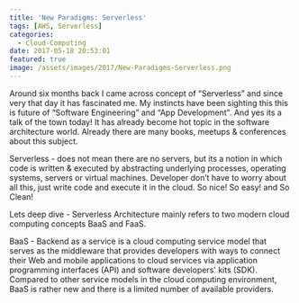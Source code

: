 ```yaml
---
title: 'New Paradigms: Serverless'
tags: [AWS, Serverless]
categories:
  - Cloud-Computing
date: 2017-05-18 20:53:01
featured: true
image: /assets/images/2017/New-Paradigms-Serverless.png
---
```

Around six months back I came across concept of “Serverless” and since very that day it has fascinated me. My instincts have been sighting this this is future of “Software Engineering” and “App Development". And yes its a talk of the town today! It has already become hot topic in the software architecture world. Already there are many books, meetups & conferences about this subject. 

Serverless - does not mean there are no servers, but its a notion in which code is written & executed by abstracting underlying processes, operating systems, servers or virtual machines. Developer don’t have to worry about all this, just write code and execute it in the cloud. So nice! So easy! and So Clean!

Lets deep dive - Serverless Architecture mainly refers to two modern cloud computing concepts BaaS and FaaS. 

BaaS -   Backend as a service is a cloud computing service model that serves as the middleware that provides developers with ways to connect their Web and mobile applications to cloud services via application programming interfaces (API) and software developers' kits (SDK). Compared to other service models in the cloud computing environment, BaaS is rather new and there is a limited number of available providers.

